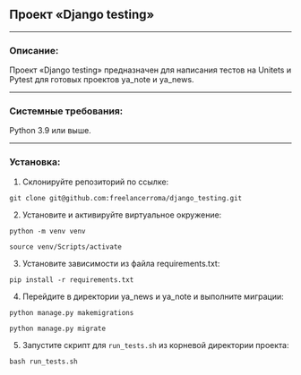 ## Проект «Django testing»  
***
### Описание:
Проект «Django testing» предназначен для написания тестов на Unitets и Pytest для готовых проектов ya_note и ya_news.
***
### Системные требования:
Python 3.9 или выше.
***
### Установка:

1. Склонируйте репозиторий по ссылке:
```
git clone git@github.com:freelancerroma/django_testing.git
```
2. Установите и активируйте виртуальное окружение:
```
python -m venv venv
```
```
source venv/Scripts/activate
```
3. Установите зависимости из файла requirements.txt:
```
pip install -r requirements.txt
```
4. Перейдите в директории ya_news и ya_note и выполните миграции:
```
python manage.py makemigrations
```
```
python manage.py migrate
```
5. Запустите скрипт для `run_tests.sh` из корневой директории проекта:
```
bash run_tests.sh
```
